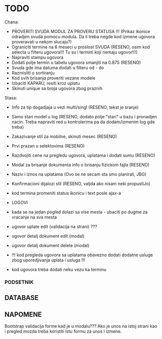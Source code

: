 # TODO
Chana:
- PROVERITI SVUDA MODUL ZA PROVERU STATUSA !!! (Prikaz ikonice odradjen svuda pomocu modula. Da li treba negde kod izmene ugovora proveravati u nekom slucaju?)
- Ograniciti termine na 6 meseci u proslost SVUDA (RESENO, osim kod selecta u filteru ugovora!!! Tu su i termini koji nemaju ugovor!!!)
- Napraviti stampu ugovora
- Dodati polje termin u tabelu ugovora smanjiti na 0.875 (RESENO)
- Svuda gde ima datuma dodati u filteru od - do
- Razmisliti o sortiranju
- Kod svih brisanja proveriti vezane modele
- Izbaciti KAPARU, resiti kroz uplatu
- Skinuti unique sa broja ugovora zbog praznih

Stasa:
- Info za tip dogadjaja u vezi multi/singl (RESENO, tekst je sranje)
- Samo stari model u log (RESENO, dodato polje "stari" u bazu i pronadjen nacin. Treba napraviti red u kontrolerima pa da dodam/izmenim log gde treba)
- Zakazivanje stil za mobilne, skinuti mesec (RESENO)
- Prvi prazan u selektovima (RESENO)
- Razdvojiti cene na pregledu ugovora, uplatama i dodati sumu (RESENO)
- Modal za brisanje dokumenta info o brisanju fizickom fajla (RESENO)
- Naziv i iznos na uplatama (Ovo se ne secam sta smo planirali, JBG)
- Konfirmacioni dijalozi stil (RESENO, valjda ako nisam neki propustiJo)

- kod termina promeniti status ikonicu i text posle ajax-a
- LOGOVI
- kada se na jedan pogled dolazi sa vise mesta - ubaciti po dugme za vracanje na sva mesta

- ugovor uplate edit (validacija na strani) ???
- ugovor detalj dokument edit (modal)
- ugovor detalj dokument delete (modal)

- !!! kod pregleda ugovora sa uplatama obavezno dodati dodatne usluge zbog uporedjivanja uplata i usluga !!!

- kod ugovora treba dodati neku vezu ka terminu

### PODSETNIK

## DATABASE

## NAPOMENE

Bootstrap validacija forme kad je u modalu??? Ako je unos na istoj strani kao i pregled mozda treba koristiti istu formu za unos i izmene.
